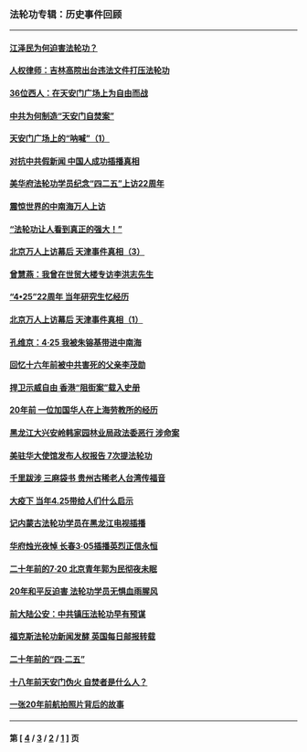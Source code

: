 ### 法轮功专辑：历史事件回顾
---
#### [江泽民为何迫害法轮功？](../../pages/nf5793/n13876324.md?07280430) 
#### [人权律师：吉林高院出台违法文件打压法轮功](../../pages/nf5793/n13825665.md?07280430) 
#### [36位西人：在天安门广场上为自由而战](../../pages/nf5793/n13390029.md?07280430) 
#### [中共为何制造“天安门自焚案”](../../pages/nf5793/n13183270.md?07280430) 
#### [天安门广场上的“呐喊”（1）](../../pages/nf5793/n13105277.md?07280430) 
#### [对抗中共假新闻 中国人成功插播真相](../../pages/nf5793/n12910618.md?07280430) 
#### [美华府法轮功学员纪念“四二五”上访22周年](../../pages/nf5793/n12904445.md?07280430) 
#### [震惊世界的中南海万人上访](../../pages/nf5793/n12903976.md?07280430) 
#### [“法轮功让人看到真正的强大！”](../../pages/nf5793/n12903195.md?07280430) 
#### [北京万人上访幕后 天津事件真相（3）](../../pages/nf5793/n12902807.md?07280430) 
#### [曾慧燕：我曾在世贸大楼专访李洪志先生](../../pages/nf5793/n12898729.md?07280430) 
#### [“4•25”22周年 当年研究生忆经历](../../pages/nf5793/n12894152.md?07280430) 
#### [北京万人上访幕后 天津事件真相（1）](../../pages/nf5793/n12885174.md?07280430) 
#### [孔维京：4·25 我被朱镕基带进中南海](../../pages/nf5793/n12864987.md?07280430) 
#### [回忆十六年前被中共害死的父亲李茂勋](../../pages/nf5793/n12880270.md?07280430) 
#### [捍卫示威自由 香港“阻街案”载入史册](../../pages/nf5793/n12811245.md?07280430) 
#### [20年前 一位加国华人在上海劳教所的经历](../../pages/nf5793/n12707932.md?07280430) 
#### [黑龙江大兴安岭韩家园林业局政法委恶行 涉命案](../../pages/nf5793/n12622815.md?07280430) 
#### [美驻华大使馆发布人权报告 7次提法轮功](../../pages/nf5793/n12520541.md?07280430) 
#### [千里跋涉 三麻袋书 贵州古稀老人台湾传福音](../../pages/nf5793/n12198750.md?07280430) 
#### [大疫下 当年4.25带给人们什么启示](../../pages/nf5793/n12058565.md?07280430) 
#### [记内蒙古法轮功学员在黑龙江电视插播](../../pages/nf5793/n11699194.md?07280430) 
#### [华府烛光夜悼 长春3·05插播英烈正信永恒](../../pages/nf5793/n11397432.md?07280430) 
#### [二十年前的7·20 北京青年郭为民彻夜未眠](../../pages/nf5793/n11354195.md?07280430) 
#### [20年和平反迫害 法轮功学员无惧血雨腥风](../../pages/nf5793/n11348279.md?07280430) 
#### [前大陆公安：中共镇压法轮功早有预谋](../../pages/nf5793/n11352168.md?07280430) 
#### [福克斯法轮功新闻发酵  英国每日邮报转载](../../pages/nf5793/n11285952.md?07280430) 
#### [二十年前的“四·二五”](../../pages/nf5793/n11207639.md?07280430) 
#### [十八年前天安门伪火 自焚者是什么人？](../../pages/nf5793/n10996556.md?07280430) 
#### [一张20年前航拍照片背后的故事](../../pages/nf5793/n10693797.md?07280430) 

---
#### 第 [ [4](./4.md?07280430) / [3](./3.md?07280430) / [2](./2.md?07280430) / [1](./1.md?07280430) ] 页
